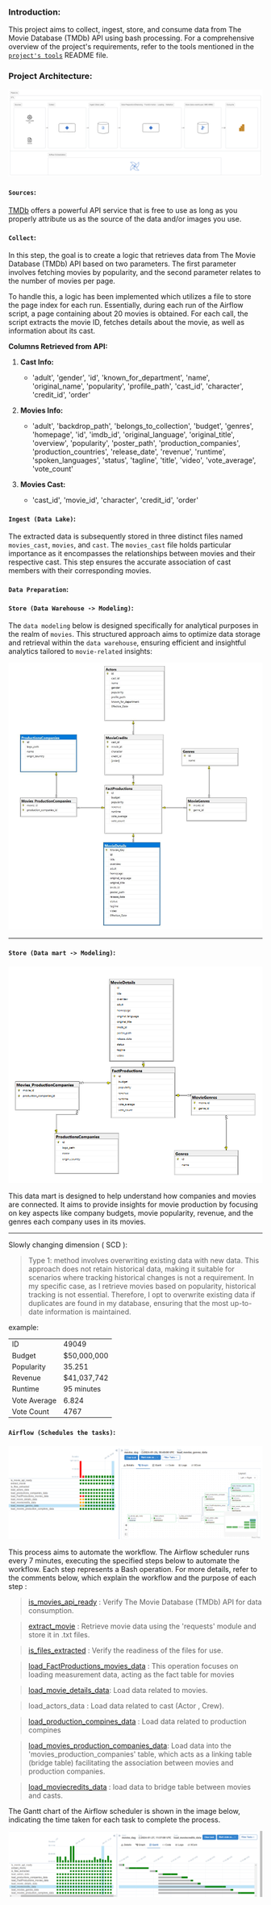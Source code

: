 ### **Introduction:**

This project aims to collect, ingest, store, and consume data from The Movie Database (TMDb) API using bash processing. For a comprehensive overview of the project's requirements, refer to the tools mentioned in the [`project's tools`](https://github.com/yassinessadi/system-big-data-movies-fr/blob/main/docs/) README file.

### **Project Architecture:**

<img src="assets/PipeLine.png"/>

#### **`Sources`:**

[TMDb](https://www.themoviedb.org/settings/api) offers a powerful API service that is free to use as long as you properly attribute us as the source of the data and/or images you use.

#### **`Collect`:**

In this step, the goal is to create a logic that retrieves data from The Movie Database (TMDb) API based on two parameters. The first parameter involves fetching movies by popularity, and the second parameter relates to the number of movies per page.

To handle this, a logic has been implemented which utilizes a file to store the page index for each run. Essentially, during each run of the Airflow script, a page containing about 20 movies is obtained. For each call, the script extracts the movie ID, fetches details about the movie, as well as information about its cast.

**Columns Retrieved from API:**

1. **Cast Info:**

   - 'adult', 'gender', 'id', 'known_for_department', 'name', 'original_name', 'popularity', 'profile_path', 'cast_id', 'character', 'credit_id', 'order'

2. **Movies Info:**

   - 'adult', 'backdrop_path', 'belongs_to_collection', 'budget', 'genres', 'homepage', 'id', 'imdb_id', 'original_language', 'original_title', 'overview', 'popularity', 'poster_path', 'production_companies', 'production_countries', 'release_date', 'revenue', 'runtime', 'spoken_languages', 'status', 'tagline', 'title', 'video', 'vote_average', 'vote_count'

3. **Movies Cast:**
   - 'cast_id', 'movie_id', 'character', 'credit_id', 'order'

#### **`Ingest (Data Lake)`:**

The extracted data is subsequently stored in three distinct files named `movies_cast`, `movies`, and `cast`. The `movies_cast` file holds particular importance as it encompasses the relationships between movies and their respective cast. This step ensures the accurate association of cast members with their corresponding movies.

#### **`Data Preparation`:**

#### **`Store (Data Warehouse -> Modeling)`:**

The `data modeling` below is designed specifically for analytical purposes in the realm of `movies`. This structured approach aims to optimize data storage and retrieval within the `data warehouse`, ensuring efficient and insightful analytics tailored to `movie-related` insights:

<img src="assets/daigram-movies.jpg"/>

<hr style='color:SkyBlue'/>

#### **`Store (Data mart -> Modeling)`:**

<img src='assets/datamart-compines-movie-genre.png'>

This data mart is designed to help understand how companies and movies are connected. It aims to provide insights for movie production by focusing on key aspects like company budgets, movie popularity, revenue, and the genres each company uses in its movies.

<hr style='color:SkyBlue'/>

Slowly changing dimension ( SCD ):

> Type 1:
> method involves overwriting existing data with new data. This approach does not retain historical data, making it suitable for scenarios where tracking historical changes is not a requirement. In my specific case, as I retrieve movies based on popularity, historical tracking is not essential. Therefore, I opt to overwrite existing data if duplicates are found in my database, ensuring that the most up-to-date information is maintained.

example:

<table>
   <tr>
      <td>ID</td>
      <td>49049</td>
   </tr>
   <tr>
      <td>Budget</td>
      <td>$50,000,000</td>
   </tr>
   <tr>
      <td>Popularity</td>
      <td>35.251</td>
   </tr>
   <tr>
      <td>Revenue</td>
      <td>$41,037,742</td>
   </tr>
   <tr>
      <td>Runtime</td>
      <td>95 minutes</td>
   </tr>
   <tr>
      <td>Vote Average</td>
      <td>6.824</td>
   </tr>
   <tr>
      <td>Vote Count</td>
      <td>4767</td>
   </tr>
</table>

#### **`Airflow (Schedules the tasks)`:**

<img src='assets/dags.png'/>

This process aims to automate the workflow. The Airflow scheduler runs every 7 minutes, executing the specified steps below to automate the workflow. Each step represents a Bash operation. For more details, refer to the comments below, which explain the workflow and the purpose of each step :

> [is_movies_api_ready](https://github.com/yassinessadi/system-big-data-movies-fr/blob/main/batch-processing-movies-leans-data/app/dags/themoviedb_dag.py) : Verify The Movie Database (TMDb) API for data consumption.

> [extract_movie](https://github.com/yassinessadi/system-big-data-movies-fr/blob/main/batch-processing-movies-leans-data/app/Extract/extract_movie_by_popular.py) : Retrieve movie data using the 'requests' module and store it in .txt files.

> [is_files_extracted](https://github.com/yassinessadi/system-big-data-movies-fr/blob/main/batch-processing-movies-leans-data/app/load) : Verify the readiness of the files for use.

> [load_FactProductions_movies_data](https://github.com/yassinessadi/system-big-data-movies-fr/blob/main/batch-processing-movies-leans-data/app/load) : This operation focuses on loading measurement data, acting as the fact table for movies

> [load_movie_details_data](https://github.com/yassinessadi/system-big-data-movies-fr/blob/main/batch-processing-movies-leans-data/app/load/): Load data related to movies.

> load_actors_data : Load data related to cast (Actor , Crew).

> [load_production_compines_data](https://github.com/yassinessadi/system-big-data-movies-fr/blob/main/batch-processing-movies-leans-data/app/load/) : Load data related to production compines

> [load_movies_production_companies_data](https://github.com/yassinessadi/system-big-data-movies-fr/blob/main/batch-processing-movies-leans-data/app/load/): Load data into the 'movies_production_companies' table, which acts as a linking table (bridge table) facilitating the association between movies and production companies.

> [load_moviecredits_data](https://github.com/yassinessadi/system-big-data-movies-fr/blob/main/batch-processing-movies-leans-data/app/load/) : load data to bridge table between movies and casts.

The Gantt chart of the Airflow scheduler is shown in the image below, indicating the time taken for each task to complete the process.

<img src='assets/dags_gantt.png'/>

